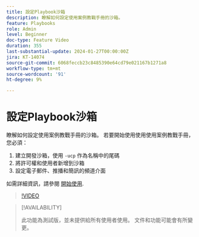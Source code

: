 ```yaml
---
title: 設定Playbook沙箱
description: 瞭解如何設定使用案例教戰手冊的沙箱。
feature: Playbooks
role: Admin
level: Beginner
doc-type: Feature Video
duration: 355
last-substantial-update: 2024-01-27T00:00:00Z
jira: KT-14074
source-git-commit: 6068feccb23c8485390e64cd79e021167b1271a8
workflow-type: tm+mt
source-wordcount: '91'
ht-degree: 9%

---
```



# 設定Playbook沙箱

瞭解如何設定使用案例教戰手冊的沙箱。 若要開始使用使用使用案例教戰手冊，您必須：

1. 建立開發沙箱，使用 `-ucp` 作為名稱中的尾碼
1. 將許可權和使用者新增到沙箱
1. 設定電子郵件、推播和簡訊的頻道介面

如需詳細資訊，請參閱 [開始使用](https://experienceleague.adobe.com/docs/experience-platform/use-case-playbooks/playbooks/get-started.html).

>[!VIDEO](https://video.tv.adobe.com/v/3426987/?learn=on)

>[!AVAILABILITY]
>
>此功能為測試版，並未提供給所有使用者使用。 文件和功能可能會有所變更。
